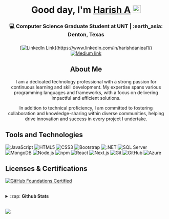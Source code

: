 <!------------------------------------------------------I'm, Harish A------------------------------>
<div align="center">
  <h1>Good day, I'm <a href="https://www.linkedin.com/in/harishdanieal1/" target="_blank">Harish A</a> <img src="https://media.giphy.com/media/hvRJCLFzcasrR4ia7z/giphy.gif" width="25px"> </h1>
</div>
<div align="center">
  <h3>💻 Computer Science Graduate Student at UNT | :earth_asia: Denton, Texas <h3>
</div>

<!----------------------------------------------------Social links------------------------------------------->

<div align="center">
  
[![LinkedIn Link](https://img.shields.io/badge/linkedin/in/harishdanieal1%20-%230077B5.svg?&style=flat&logo=linkedin&logoColor=white")](https://www.linkedin.com/in/harishdanieal1/)
[![Medium link](https://img.shields.io/badge/-medium.com/@harishdanieal1-black.svg?&style=flat&logo=medium&logoColor=white)](https://medium.com/@harishdanieal1)
</div>


<!---------------------------------------------------------- About Me---------------------------------------------------->
<div align="center">
  <h2>About Me</h2>
  <p>I am a dedicated technology professional with a strong passion for continuous learning and skill development. My expertise spans various programming languages and frameworks, with a focus on delivering impactful and efficient solutions. </p>
  <p>In addition to technical proficiency, I am committed to fostering collaboration and knowledge-sharing within diverse communities, helping drive innovation and success in every project I undertake.</p>
</div>
<!-------------------------------------------------------Tools and Technologies----------------------------------------->

<h2>Tools and Technologies</h2>

![JavaScript](https://img.shields.io/badge/-JavaScript-yellow?style=flat-square&logo=javascript&logoColor=white)
![HTML5](https://img.shields.io/badge/-HTML5-E34F26?style=flat-square&logo=html5&logoColor=white)
![CSS3](https://img.shields.io/badge/-CSS3-1572B6?style=flat-square&logo=css3)
![Bootstrap](https://img.shields.io/badge/-Bootstrap-563D7C?style=flat-square&logo=bootstrap)
![.NET](https://img.shields.io/badge/-.NET%206.0-blueviolet)
![SQL Server](https://img.shields.io/badge/Microsoft_SQL_Server-CC2927)
![MongoDB](https://img.shields.io/badge/-MongoDB-13aa52?style=flat-square&logo=mongodb&logoColor=white)
![Node.js](https://img.shields.io/badge/-Nodejs-43853d?style=flat-square&logo=Node.js&logoColor=white)
![npm](https://img.shields.io/badge/-NPM-CB3837?style=flat-square&logo=npm&logoColor=white)
![React](https://img.shields.io/badge/-react-45b8d8?style=flat-square&logo=react&logoColor=white)
![Next.js](https://img.shields.io/badge/NextJs-000000?style=flat&logo=next.js&logoColor=white)
![Git](https://img.shields.io/badge/-Git-black?style=flat-square&logo=git&logoColor=white)
![GitHub](https://img.shields.io/badge/-GitHub-181717?style=flat-square&logo=github&logoColor=white)
![Azure](https://img.shields.io/badge/-Azure-007fff?style=flat-square&logo=microsoftazure&logoColor=white)


<!-------------------------------------------------------------Licenses & Certification	---------------------------------------->
<h2>Licenses & Certifications</h2>

[![GitHub Foundations Certified](https://images.credly.com/size/140x140/images/024d0122-724d-4c5a-bd83-cfe3c4b7a073/image.png)](https://www.credly.com/badges/d562ed8c-23f4-4163-adaa-18d5900333bc)
<!--
  * [Azure Fundamentals (AZ900)](https://learn.microsoft.com/api/credentials/share/en-us/arun664/AA39FC7D78554466?sharingId=1EA4B35BD34F21E3)
  * [Azure Developer Associate (AZ204)](https://learn.microsoft.com/api/credentials/share/en-us/arun664/B73875A6309E2A0C?sharingId=1EA4B35BD34F21E3)
  * [Full Stack Web Development with React Specialization](https://coursera.org/share/f1565c994ba0266781db8a68d28a5eb0)
  * [Blockchain Specialization ](https://coursera.org/share/ad56e7fc6a410e86b73039ac42eabd81)
  * [Introduction to Git & Github ](https://coursera.org/share/f462e4d8faec4bc4c08ed73791bd5993)
-->
<!-----------------------------------------------------GitHub Stats ------------------------------------------------------>
<br>
<details>
  <summary>:zap: <b>Github Stats</b></summary>

  [![Harihs Armugam github stats](https://github-readme-stats.vercel.app/api?username=harishdanieal1&show_icons=true&theme=react)](https://github.com/harishdanieal1/github-readme-stats)
  [![Top Langs](https://github-readme-stats.vercel.app/api/top-langs/?username=harishdanieal1&langs_count=8&layout=compact&theme=react)](https://github.com/harishdanieal1/github-readme-stats)

</details>
<br>

![](https://komarev.com/ghpvc/?username=harishdanieal1)

<!--
**HarishDanieal1/harishdanieal1** is a ✨ _special_ ✨ repository because its `README.md` (this file) appears on your GitHub profile.

Here are some ideas to get you started:

- 🔭 I’m currently working on ...
- 🌱 I’m currently learning ...
- 👯 I’m looking to collaborate on ...
- 🤔 I’m looking for help with ...
- 💬 Ask me about ...
- 📫 How to reach me: ...
- 😄 Pronouns: ...
- ⚡ Fun fact: ...
-->
